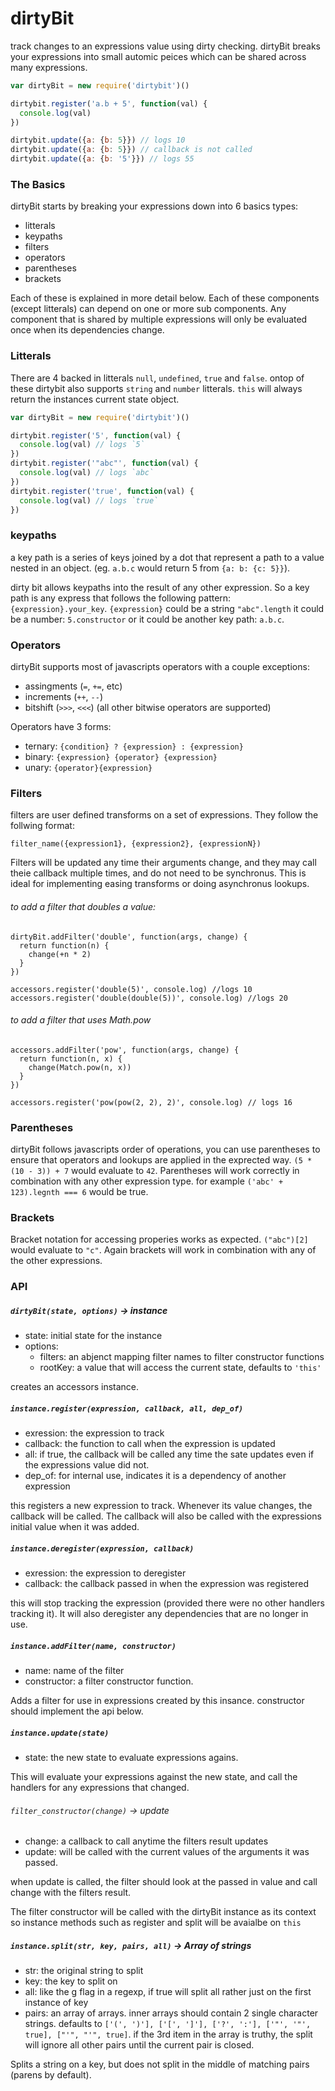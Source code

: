 # dirtyBit

track changes to an expressions value using dirty checking. dirtyBit breaks
your expressions into small automic peices which can be shared across many
expressions.

```javascript
var dirtyBit = new require('dirtybit')()

dirtybit.register('a.b + 5', function(val) {
  console.log(val)
})

dirtybit.update({a: {b: 5}}) // logs 10
dirtybit.update({a: {b: 5}}) // callback is not called
dirtybit.update({a: {b: '5'}}) // logs 55
```
### The Basics
dirtyBit starts by breaking your expressions down into 6 basics types:
* litterals
* keypaths
* filters
* operators
* parentheses
* brackets

Each of these is explained in more detail below. Each of these components
(except litterals) can depend on one or more sub components. Any component that
is shared by multiple expressions will only be evaluated once when its
dependencies change.

### Litterals
There are 4 backed in litterals `null`, `undefined`, `true` and `false`. ontop
of these dirtybit also supports `string` and `number` litterals. `this` will
always return the instances current state object.

```javascript
var dirtyBit = new require('dirtybit')()

dirtybit.register('5', function(val) {
  console.log(val) // logs `5`
})
dirtybit.register('"abc"', function(val) {
  console.log(val) // logs `abc`
})
dirtybit.register('true', function(val) {
  console.log(val) // logs `true`
})
```

### keypaths
a key path is a series of keys joined by a dot that represent a path to a value
nested in an object. (eg. `a.b.c` would return 5 from `{a: b: {c: 5}}`).

dirty bit allows keypaths into the result of any other expression. So a key
path is any express that follows the following pattern:
`{expression}.your_key`. `{expression}` could be a string `"abc".length` it
could be a number: `5.constructor` or it could be another key path: `a.b.c`.

### Operators
dirtyBit supports most of javascripts operators with a couple exceptions:
 * assingments (`=`, `+=`, etc)
 * increments (`++`, `--`)
 * bitshift (`>>>`, `<<<`) (all other bitwise operators are supported)

Operators have 3 forms:
* ternary: `{condition} ? {expression} : {expression}`
* binary: `{expression} {operator} {expression}`
* unary: `{operator}{expression}`

### Filters
filters are user defined transforms on a set of expressions.  They follow the
follwing format:
```
filter_name({expression1}, {expression2}, {expressionN})
```
Filters will be updated any time their arguments change, and they may call
theie callback multiple times, and do not need to be synchronus.  This is
ideal for implementing easing transforms or doing asynchronus lookups.

###### to add a filter that doubles a value:
```
dirtyBit.addFilter('double', function(args, change) {
  return function(n) {
    change(+n * 2)
  }
})

accessors.register('double(5)', console.log) //logs 10
accessors.register('double(double(5))', console.log) //logs 20
```

###### to add a filter that uses Math.pow
```
accessors.addFilter('pow', function(args, change) {
  return function(n, x) {
    change(Match.pow(n, x))
  }
})

accessors.register('pow(pow(2, 2), 2)', console.log) // logs 16
```
### Parentheses
dirtyBit follows javascripts order of operations, you can use parentheses to
ensure that operators and lookups are applied in the exprected way.
`(5 * (10 - 3)) + 7` would evaluate to `42`.  Parentheses will work correctly
in combination with any other expression type. for example
`('abc' + 123).legnth === 6` would be true.

### Brackets
Bracket notation for accessing properies works as expected. `("abc")[2]` would
evaluate to `"c"`.  Again brackets will work in combination with any of the
other expressions.

### API
##### `dirtyBit(state, options)` -> instance
* state: initial state for the instance
* options:
  * filters: an abjenct mapping filter names to filter constructor functions
  * rootKey: a value that will access the current state, defaults to `'this'`

creates an accessors instance.

##### `instance.register(expression, callback, all, dep_of)`
* exression: the expression to track
* callback: the function to call when the expression is updated
* all: if true, the callback will be called any time the sate updates even if
the expressions value did not.
* dep_of: for internal use, indicates it is a dependency of another expression

this registers a new expression to track.  Whenever its value changes, the
callback will be called. The callback will also be called with the expressions
initial value when it was added.

##### `instance.deregister(expression, callback)`
* exression: the expression to deregister
* callback: the callback passed in when the expression was registered

this will stop tracking the expression (provided there were no other handlers
tracking it).  It will also deregister any dependencies that are no longer in
use.

##### `instance.addFilter(name, constructor)`
* name: name of the filter
* constructor: a filter constructor function.

Adds a filter for use in expressions created by this insance. constructor
should implement the api below.

##### `instance.update(state)`
* state: the new state to evaluate expressions agains.

This will evaluate your expressions against the new state, and call the handlers
for any expressions that changed.

###### `filter_constructor(change)` -> update
* change: a callback to call anytime the filters result updates
* update: will be called with the current values of the arguments it was passed.

when update is called, the filter should look at the passed in value and call
change with the filters result.

The filter constructor will be called with the dirtyBit instance as its context
so instance methods such as register and split will be avaialbe on `this`

##### `instance.split(str, key, pairs, all)` -> Array of strings
* str: the original string to split
* key: the key to split on
* all: like the g flag in a regexp, if true will split all rather just on the
 first instance of key
* pairs: an array of arrays. inner arrays should contain 2 single character
strings.  defaults to `['(', ')'], ['[', ']'], ['?', ':'], ['"', '"', true],
["'", "'", true]`. if the 3rd item in the array is truthy, the split will
ignore all other pairs until the current pair is closed.

Splits a string on a key, but does not split in the middle of matching pairs
(parens by default).
